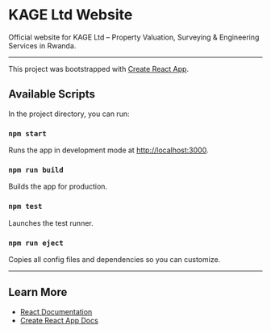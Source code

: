 # KAGE Ltd Website

Official website for KAGE Ltd – Property Valuation, Surveying & Engineering Services in Rwanda.

---

This project was bootstrapped with [Create React App](https://github.com/facebook/create-react-app).

## Available Scripts

In the project directory, you can run:

### `npm start`
Runs the app in development mode at [http://localhost:3000](http://localhost:3000).

### `npm run build`
Builds the app for production.

### `npm test`
Launches the test runner.

### `npm run eject`
Copies all config files and dependencies so you can customize.

---

## Learn More

- [React Documentation](https://reactjs.org/)
- [Create React App Docs](https://facebook.github.io/create-react-app/docs/getting-started)
